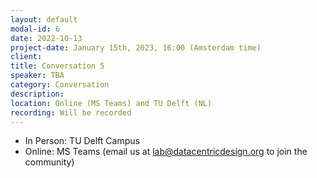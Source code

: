 ```yaml
---
layout: default
modal-id: 6
date: 2022-10-13
project-date: January 15th, 2023, 16:00 (Amsterdam time)
client: 
title: Conversation 5
speaker: TBA
category: Conversation
description: 
location: Online (MS Teams) and TU Delft (NL) 
recording: Will be recorded
---
```


* In Person: TU Delft Campus
* Online: MS Teams (email us at [lab@datacentricdesign.org](mailto:lab@datacentricdesign.org) to join the community)